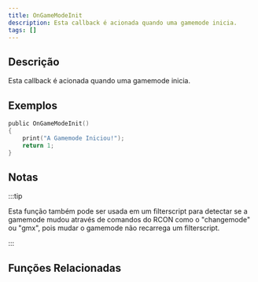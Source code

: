 ```yaml
---
title: OnGameModeInit
description: Esta callback é acionada quando uma gamemode inicia.
tags: []
---
```


## Descrição

Esta callback é acionada quando uma gamemode inicia.

## Exemplos

```c
public OnGameModeInit()
{
    print("A Gamemode Iniciou!");
    return 1;
}
```

## Notas

:::tip

Esta função também pode ser usada em um filterscript para detectar se a gamemode mudou através de comandos do RCON como o "changemode" ou "gmx", pois mudar o gamemode não recarrega um filterscript.

:::

## Funções Relacionadas

